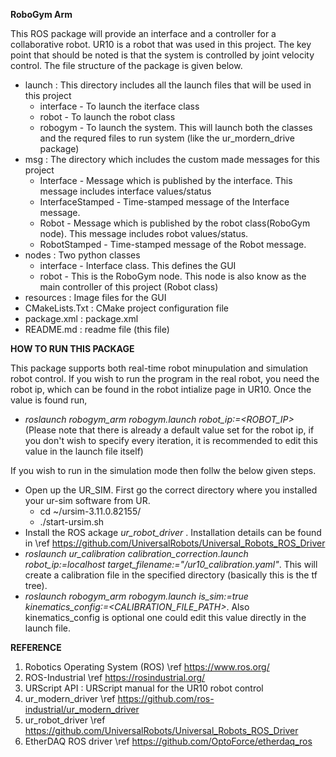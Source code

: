 **RoboGym Arm**

This ROS package will provide an interface and a controller for a collaborative robot. UR10 is a robot that was used in this project. The key point that should be noted is that the system is controlled by joint velocity control. The file structure of the package is given below. 

- launch : This directory includes all the launch files that will be used in this project
  * interface - To launch the iterface class
  * robot - To launch the robot class  
  * robogym - To launch the system. This will launch both the classes and the requred files to run system (like the ur_mordern_drive package)
- msg : The directory which includes the custom made messages for this project
  * Interface - Message which is published by the interface. This message includes interface values/status
  * InterfaceStamped - Time-stamped message of the Interface message.
  * Robot -  Message which is published by the robot class(RoboGym node). This message includes robot values/status.
  * RobotStamped -  Time-stamped message of the Robot message.
- nodes : Two python classes 
  * interface - Interface class. This defines the GUI
  * robot - This is the RoboGym node. This node is also know as the main controller of this project (Robot class) 
- resources : Image files for the GUI
- CMakeLists.Txt : CMake project configuration file
- package.xml : package.xml 
- README.md : readme file (this file)

**HOW TO RUN THIS PACKAGE**

This package supports both real-time robot minupulation and simulation robot control. If you wish to run the program in the real robot, you need the robot ip, which can be found in the robot intialize page in UR10. Once the value is found run,
- _roslaunch robogym_arm robogym.launch robot_ip:=<ROBOT_IP>_ (Please note that there is already a default value set for the robot ip, if you don't wish to specify every iteration, it is recommended to edit this value in the launch file itself)

If you wish to run in the simulation mode then follw the below given steps.
- Open up the UR_SIM. First go the correct directory where you installed your ur-sim software from UR.
    * cd ~/ursim-3.11.0.82155/ 
    * ./start-ursim.sh
- Install the ROS ackage _ur_robot_driver_ . Installation details can be found in \ref <https://github.com/UniversalRobots/Universal_Robots_ROS_Driver>
- _roslaunch ur_calibration calibration_correction.launch robot_ip:=localhost target_filename:="<FILE PATH>/ur10_calibration.yaml"_. This will create a calibration file in the specified directory (basically this is the tf tree). 
- _roslaunch robogym_arm robogym.launch is_sim:=true kinematics_config:=<CALIBRATION_FILE_PATH>_. Also kinematics_config is optional one could edit this value directly in the launch file.

**REFERENCE**
1. Robotics Operating System (ROS) \ref <https://www.ros.org/>
2. ROS-Industrial \ref <https://rosindustrial.org/>
3. URScript API : URScript manual for the UR10 robot control
4. ur_modern_driver \ref <https://github.com/ros-industrial/ur_modern_driver>
5. ur_robot_driver \ref <https://github.com/UniversalRobots/Universal_Robots_ROS_Driver>
6. EtherDAQ ROS driver \ref <https://github.com/OptoForce/etherdaq_ros>